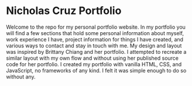 # Nicholas Cruz Portfolio

Welcome to the repo for my personal portfolio website. In my portfolio you will find a few sections that hold some personal information about myself, work experience I have, project information for things I have created, and various ways to contact and stay in touch with me. My design and layout was inspired by Brittany Chiang and her portfolio. I attempted to recreate a similar layout with my own flow and without using her published source code for her portfolio. I created my portfolio with vanilla HTML, CSS, and JavaScript, no frameworks of any kind. I felt it was simple enough to do so without any.
